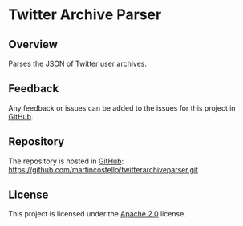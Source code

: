 # Twitter Archive Parser

## Overview

Parses the JSON of Twitter user archives.

## Feedback

Any feedback or issues can be added to the issues for this project in [GitHub](https://github.com/martincostello/api/twitterarchiveparser).

## Repository

The repository is hosted in [GitHub](https://github.com/martincostello/twitterarchiveparser): https://github.com/martincostello/twitterarchiveparser.git

## License

This project is licensed under the [Apache 2.0](https://github.com/martincostello/twitterarchiveparser/blob/main/LICENSE) license.
